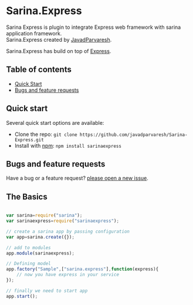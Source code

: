 # Sarina.Express

Sarina Express is plugin to integrate Express web framework with sarina application framework.  
Sarina.Express created by [JavadParvaresh](https://github.com/javadparvaresh).

Sarina.Express has build on top of [Express](http://expressjs.com/).

## Table of contents
- [Quick Start](#quick-start)
- [Bugs and feature requests](#bugs-and-feature-requests)

## Quick start

Several quick start options are available:
- Clone the repo: `git clone https://github.com/javadparvaresh/Sarina-Express.git`
- Install with [npm](https://www.npmjs.com): `npm install sarinaexpress`


## Bugs and feature requests

Have a bug or a feature request? [please open a new issue](https://github.com/javadparvaresh/Sarina-Express/issues/new).

## The Basics
```javascript

var sarina=require("sarina");
var sarinaexpress=require("sarinaexpress");

// create a sarina app by passing configuration
var app=sarina.create({});

// add to modules
app.module(sarinaexpress);

// Defining model
app.factory("Sample",["sarina.express"],function(express){
    // now you have express in your service
});

// finally we need to start app
app.start();

```
